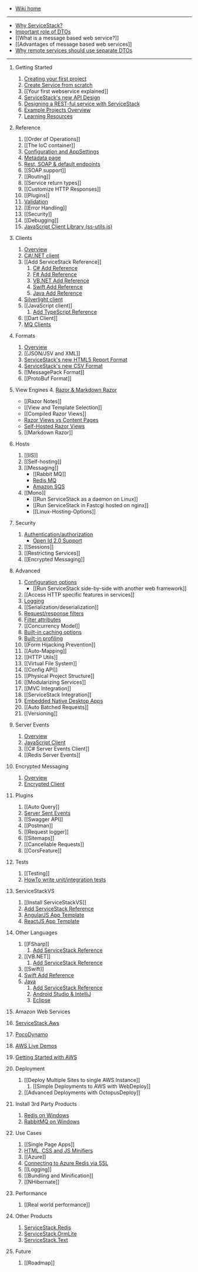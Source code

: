  - [Wiki home](https://github.com/ServiceStack/ServiceStack/wiki)
***  

 - [Why ServiceStack?](https://github.com/ServiceStack/ServiceStack/wiki/Why-Servicestack)
  - [Important role of DTOs](http://stackoverflow.com/a/32940275/85785)
  - [[What is a message based web service?]]
  - [[Advantages of message based web services]]
  - [Why remote services should use separate DTOs](http://stackoverflow.com/a/15369736/85785)

***

1. Getting Started
    1. [Creating your first project](https://github.com/ServiceStack/ServiceStack/wiki/Creating-your-first-project)
      1. [Create Service from scratch](https://github.com/ServiceStack/ServiceStack/wiki/Create-your-first-webservice)
    2. [[Your first webservice explained]]
    3. [ServiceStack's new API Design](https://github.com/ServiceStack/ServiceStack/wiki/New-API)
    4. [Designing a REST-ful service with ServiceStack](http://stackoverflow.com/a/15235822/85785)
    5. [Example Projects Overview](http://stackoverflow.com/a/15869816/85785)
    6. [Learning Resources](https://github.com/ServiceStack/ServiceStack/wiki/Learning-ServiceStack)

2. Reference
    1. [[Order of Operations]]
    2. [[The IoC container]]
    3. [Configuration and AppSettings](https://github.com/ServiceStack/ServiceStack/wiki/AppSettings)
    4. [Metadata page](https://github.com/ServiceStack/ServiceStack/wiki/Metadata-page)
    5. [Rest, SOAP & default endpoints](https://github.com/ServiceStack/ServiceStack/wiki/Endpoints)
    6. [[SOAP support]]
    7. [[Routing]]
    8. [[Service return types]]
    9. [[Customize HTTP Responses]]
    10. [[Plugins]]
    11. [Validation](https://github.com/ServiceStack/ServiceStack/wiki/Validation)
    12. [[Error Handling]]
    13. [[Security]]
    14. [[Debugging]]
    15. [JavaScript Client Library (ss-utils.js)](https://github.com/ServiceStack/ServiceStack/wiki/ss-utils.js-JavaScript-Client-Library)

3. Clients
    1. [Overview](https://github.com/ServiceStack/ServiceStack/wiki/Clients-overview)
    2. [C#/.NET client](https://github.com/ServiceStack/ServiceStack/wiki/C%23-client)
    3. [[Add ServiceStack Reference]]
        1. [C# Add Reference](https://github.com/ServiceStack/ServiceStack/wiki/CSharp-Add-ServiceStack-Reference)
        2. [F# Add Reference](https://github.com/ServiceStack/ServiceStack/wiki/FSharp-Add-ServiceStack-Reference)
        3. [VB.NET Add Reference](https://github.com/ServiceStack/ServiceStack/wiki/VB.Net-Add-ServiceStack-Reference)
        4. [Swift Add Reference](https://github.com/ServiceStack/ServiceStack/wiki/Swift-Add-ServiceStack-Reference)
        5. [Java Add Reference](https://github.com/ServiceStack/ServiceStack/wiki/Java-Add-ServiceStack-Reference)
    4. [Silverlight client](https://github.com/ServiceStack/ServiceStack/wiki/SilverlightServiceClient)
    5. [[JavaScript client]]
        1. [Add TypeScript Reference](https://github.com/ServiceStack/ServiceStack/wiki/TypeScript-Add-ServiceStack-Reference)
    6. [[Dart Client]]
    7. [MQ Clients](https://github.com/ServiceStack/ServiceStack/wiki/Messaging)

4. Formats
    1. [Overview](https://github.com/ServiceStack/ServiceStack/wiki/Formats)
    2. [[JSON/JSV and XML]]
    3. [ServiceStack's new HTML5 Report Format](https://github.com/ServiceStack/ServiceStack/wiki/HTML5ReportFormat)
    4. [ServiceStack's new CSV Format](https://github.com/ServiceStack/ServiceStack/wiki/ServiceStack-CSV-Format)
    5. [[MessagePack Format]]
    6. [[ProtoBuf Format]]

5. View Engines
    4. [Razor & Markdown Razor](http://razor.servicestack.net/)
      - [[Razor Notes]]
      - [[View and Template Selection]]
      - [[Compiled Razor Views]]
      - [Razor Views vs Content Pages](http://stackoverflow.com/questions/13206038/servicestack-razor-default-page/13206221#13206221)
      - [Self-Hosted Razor Views](http://www.ienablemuch.com/2012/12/self-hosting-servicestack-serving.html) 
    5. [[Markdown Razor]]

6. Hosts
    1. [[IIS]]
    2. [[Self-hosting]]
    3. [[Messaging]]
        - [[Rabbit MQ]]
        - [Redis MQ](Messaging-and-Redis)
        - [Amazon SQS](https://github.com/ServiceStack/ServiceStack.Aws#sqsmqserver)
    4. [[Mono]]
        - [[Run ServiceStack as a daemon on Linux]]
        - [[Run ServiceStack in Fastcgi hosted on nginx]]
        - [[Linux-Hosting-Options]]

7. Security
    1. [Authentication/authorization](https://github.com/ServiceStack/ServiceStack/wiki/Authentication-and-authorization)
       - [Open Id 2.0 Support](https://github.com/ServiceStack/ServiceStack/wiki/OpenId)
    2. [[Sessions]]
    3. [[Restricting Services]]
    4. [[Encrypted Messaging]]

8. Advanced
    1. [Configuration options](https://github.com/ServiceStack/ServiceStack/wiki/Configuration-options)
        - [[Run ServiceStack side-by-side with another web framework]]
    2. [[Access HTTP specific features in services]]
    3. [Logging](https://github.com/ServiceStack/ServiceStack/wiki/Logging)
    4. [[Serialization/deserialization]]
    5. [Request/response filters](https://github.com/ServiceStack/ServiceStack/wiki/Request-and-response-filters)
    6. [Filter attributes](https://github.com/ServiceStack/ServiceStack/wiki/Filter-attributes)
    7. [[Concurrency Model]]
    8. [Built-in caching options](https://github.com/ServiceStack/ServiceStack/wiki/Caching)
    9. [Built-in profiling](https://github.com/ServiceStack/ServiceStack/wiki/Built-in-profiling)
    10. [[Form Hijacking Prevention]]
    11. [[Auto-Mapping]]
    12. [[HTTP Utils]]
    13. [[Virtual File System]]
    14. [[Config API]]
    15. [[Physical Project Structure]]
    16. [[Modularizing Services]]
    17. [[MVC Integration]]
    18. [[ServiceStack Integration]]
    19. [Embedded Native Desktop Apps](https://github.com/ServiceStack/ServiceStack.Gap)
    20. [[Auto Batched Requests]]
    21. [[Versioning]]

9. Server Events
    1. [Overview](https://github.com/ServiceStack/ServiceStack/wiki/Server-Events)
    2. [JavaScript Client](https://github.com/ServiceStack/ServiceStack/wiki/JavaScript-Server-Events-Client)
    3. [[C# Server Events Client]]
    4. [[Redis Server Events]]

10. Encrypted Messaging
    1. [Overview](https://github.com/ServiceStack/ServiceStack/wiki/Encrypted-Messaging)
    2. [Encrypted Client](https://github.com/ServiceStack/ServiceStack/wiki/Encrypted-Messaging#encrypted-service-client)
  
11. Plugins
    1. [[Auto Query]]
    2. [Server Sent Events](https://github.com/ServiceStackApps/Chat#server-sent-events)
    3. [[Swagger API]]
    4. [[Postman]]
    5. [[Request logger]]
    6. [[Sitemaps]]
    7. [[Cancellable Requests]]
    8. [[CorsFeature]]

12. Tests
    1. [[Testing]] 
    2. [HowTo write unit/integration tests](https://github.com/ServiceStack/ServiceStack/wiki/HowTo-write-unit-integration-tests)

13. ServiceStackVS
    1. [[Install ServiceStackVS]]
    2. [Add ServiceStack Reference](https://github.com/ServiceStack/ServiceStack/wiki/Add-ServiceStack-Reference)
    3. [AngularJS App Template](https://github.com/ServiceStack/ServiceStackVS/blob/master/angular-spa.md)
    4. [ReactJS App Template](https://github.com/ServiceStackApps/Chat-React)

14. Other Languages
    1. [[FSharp]]
        1. [Add ServiceStack Reference](https://github.com/ServiceStack/ServiceStack/wiki/FSharp-Add-ServiceStack-Reference)
    2. [[VB.NET]]
        1. [Add ServiceStack Reference](https://github.com/ServiceStack/ServiceStack/wiki/VB.Net-Add-ServiceStack-Reference)
    3. [[Swift]]
      1. [Swift Add Reference](https://github.com/ServiceStack/ServiceStack/wiki/Swift-Add-ServiceStack-Reference)
    4. [Java](https://github.com/ServiceStack/ServiceStack.Java)
        1. [Add ServiceStack Reference](https://github.com/ServiceStack/ServiceStack/wiki/Java-Add-ServiceStack-Reference)
        2. [Android Studio & IntelliJ](https://github.com/ServiceStack/ServiceStack/wiki/Java-Add-ServiceStack-Reference#servicestack-idea-android-studio-plugin)
        3. [Eclipse](https://github.com/ServiceStack/ServiceStack.Java/tree/master/src/ServiceStackEclipse#eclipse-integration-with-servicestack)


15. Amazon Web Services
  1. [ServiceStack.Aws](https://github.com/ServiceStack/ServiceStack.Aws)
  2. [PocoDynamo](https://github.com/ServiceStack/PocoDynamo)
  3. [AWS Live Demos](http://awsapps.servicestack.net)
  4. [Getting Started with AWS](https://github.com/ServiceStackApps/AwsGettingStarted)

16. Deployment
    1. [[Deploy Multiple Sites to single AWS Instance]]
        1. [[Simple Deployments to AWS with WebDeploy]]
    2. [[Advanced Deployments with OctopusDeploy]]

17. Install 3rd Party Products
    1. [Redis on Windows](https://github.com/ServiceStack/redis-windows)
    2. [RabbitMQ on Windows](https://github.com/ServiceStack/rabbitmq-windows)

18. Use Cases
    1. [[Single Page Apps]] 
      1. [HTML, CSS and JS Minifiers](https://github.com/ServiceStack/ServiceStack/wiki/HTML%2C-CSS-and-JavaScript-Minification)
    2. [[Azure]]
      1. [Connecting to Azure Redis via SSL](https://github.com/ServiceStack/ServiceStack/wiki/Secure-SSL-Redis-connections-to-Azure-Redis)
    3. [[Logging]] 
    4. [[Bundling and Minification]]
    5. [[NHibernate]] 

19. Performance
    1. [[Real world performance]] 

20. Other Products
    1. [ServiceStack.Redis](https://github.com/ServiceStack/ServiceStack.Redis)
    2. [ServiceStack.OrmLite](https://github.com/ServiceStack/ServiceStack.OrmLite)
    3. [ServiceStack.Text](https://github.com/ServiceStack/ServiceStack.Text)

21. Future
    1. [[Roadmap]]
